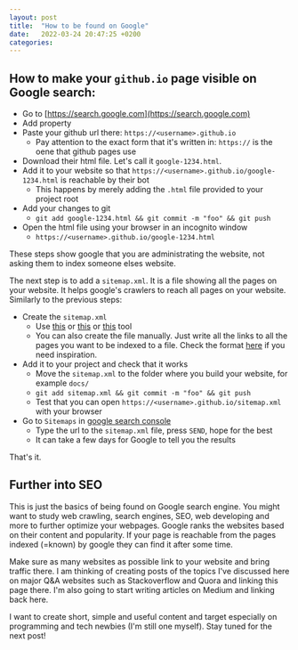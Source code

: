 ```yaml
---
layout: post
title:  "How to be found on Google"
date:   2022-03-24 20:47:25 +0200
categories: 
---
```


## How to make your `github.io` page visible on Google search:

- Go to [https://search.google.com](https://search.google.com)
- Add property
- Paste your github url there: `https://<username>.github.io`
  - Pay attention to the exact form that it's written in: `https://` is the oene that github pages use
- Download their html file. Let's call it `google-1234.html`.
- Add it to your website so that `https://<username>.github.io/google-1234.html` is reachable by their bot
  - This happens by merely adding the `.html` file provided to your project root
- Add your changes to git
  - `git add google-1234.html && git commit -m "foo" && git push`
- Open the html file using your browser in an incognito window
  - `https://<username>.github.io/google-1234.html`

These steps show google that you are administrating the website, not asking them to index someone elses website.

The next step is to add a `sitemap.xml`. It is a file showing all the pages on your website. It helps google's crawlers to reach all pages on your website. Similarly to the previous steps:

- Create the `sitemap.xml`
  - Use [this](https://www.xml-sitemaps.com/) or [this](https://www.mysitemapgenerator.com/) or [this](https://www.sureoak.com/seo-tools/google-xml-sitemap-generator) tool
  - You can also create the file manually. Just write all the links to all the pages you want to be indexed to a file. Check the format [here](https://www.google.com/gmail/sitemap.xml) if you need inspiration.
- Add it to your project and check that it works
  - Move the `sitemap.xml` to the folder where you build your website, for example `docs/`
  - `git add sitemap.xml && git commit -m "foo" && git push`
  - Test that you can open `https://<username>.github.io/sitemap.xml` with your browser
- Go to `Sitemaps` in [google search console](https://search.google.com/search-console/sitemaps)
  - Type the url to the `sitemap.xml` file, press `SEND`, hope for the best
  - It can take a few days for Google to tell you the results

That's it.

## Further into SEO

This is just the basics of being found on Google search engine. You might want to study web crawling, search engines, SEO, web developing and more to further optimize your webpages. Google ranks the websites based on their content and popularity. If your page is reachable from the pages indexed (=known) by google they can find it after some time.

Make sure as many websites as possible link to your website and bring traffic there. I am thinking of creating posts of the topics I've discussed here on major Q&A websites such as Stackoverflow and Quora and linking this page there. I'm also going to start writing articles on Medium and linking back here.

I want to create short, simple and useful content and target especially on programming and tech newbies (I'm still one myself). Stay tuned for the next post!